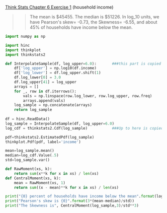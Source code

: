 [Think Stats Chapter 6 Exercise 1](http://greenteapress.com/thinkstats2/html/thinkstats2007.html#toc60) (household income)

>> The mean is $45455. The median is $51226. In log_10 units, we have Pearson's skew= -0.73, the Skewness= -6.55, and about 45% of households have income below the mean.
```python
import numpy as np

import hinc
import thinkplot
import thinkstats2

def InterpolateSample(df, log_upper=6.0):       ###this part is copied from the author
    df['log_upper'] = np.log10(df.income)
    df['log_lower'] = df.log_upper.shift(1)
    df.log_lower[0] = 3.0
    df.log_upper[41] = log_upper
    arrays = []
    for _, row in df.iterrows():
        vals = np.linspace(row.log_lower, row.log_upper, row.freq)
        arrays.append(vals)
    log_sample = np.concatenate(arrays)
    return log_sample
    
df = hinc.ReadData()              
log_sample = InterpolateSample(df, log_upper=6.0)
log_cdf = thinkstats2.Cdf(log_sample)           ###Up to here is copied from author

pdf=thinkstats2.EstimatedPdf(log_sample)
thinkplot.Pdf(pdf, label='income')

mean=log_sample.mean()
median=log_cdf.Value(.5)
std=log_sample.var()

def RawMoment(xs, k):
    return sum(x**k for x in xs) / len(xs)
def CentralMoment(xs, k):
    mean = RawMoment(xs, 1)
    return sum((x - mean)**k for x in xs) / len(xs)

print("{0} percent of households have income below the mean".format(log_cdf.PercentileRank(mean)))
print("Pearson's skew is {0}".format(3*(mean-median)/std))
print("The Skewness is", CentralMoment(log_sample,3)/std**3)
